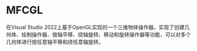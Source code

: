 # MFCGL
在Visual Studio 2022上基于OpenGL实现的一个三维物体操作器，实现了创建几何体、绘制操作器、按轴平移、绕轴旋转、移动和旋转操作器等功能，可以对多个几何体进行按任意轴平移和绕任意轴旋转。
